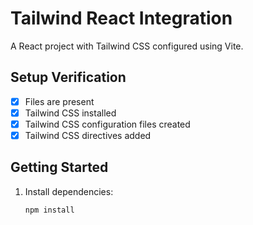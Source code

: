 # Tailwind React Integration

A React project with Tailwind CSS configured using Vite.

## Setup Verification

- [x] Files are present
- [x] Tailwind CSS installed
- [x] Tailwind CSS configuration files created
- [x] Tailwind CSS directives added

## Getting Started

1. Install dependencies:
   ```bash
   npm install